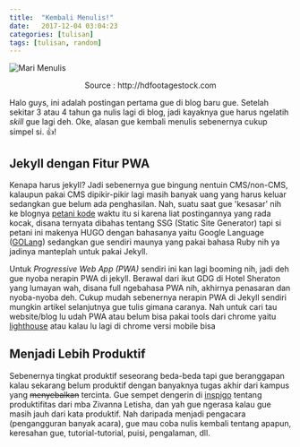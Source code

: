 ```yaml
---
title:  "Kembali Menulis!"
date:   2017-12-04 03:04:23
categories: [tulisan]
tags: [tulisan, random]
---
```


![Mari Menulis](https://ak9.picdn.net/shutterstock/videos/14941816/thumb/1.jpg)
<center>Source : http://hdfootagestock.com</center>


Halo guys, ini adalah postingan pertama gue di blog baru gue. Setelah sekitar 3 atau 4 tahun ga nulis lagi di blog, jadi kayaknya gue harus ngelatih *skill*  gue lagi deh.
Oke, alasan gue kembali menulis sebenernya cukup simpel si. :+1:!

## Jekyll dengan Fitur PWA
Kenapa harus jekyll? Jadi sebenernya gue bingung nentuin CMS/non-CMS, kalaupun pakai CMS dipikir-pikir lagi masih banyak uang yang harus keluar sedangkan gue belum ada penghasilan. Nah, suatu saat gue 'kesasar' nih ke blognya [petani kode](https://petanikode.com) waktu itu si karena liat postingannya yang rada kocak, disana ternyata dibahas tentang SSG (Static Site Generator) tapi si petani ini makenya HUGO dengan bahasanya yaitu Google Language ([GOLang](https://golang.org)) sedangkan gue sendiri maunya yang pakai bahasa Ruby nih ya jadinya manteplah untuk pakai Jekyll.

Untuk *Progressive Web App (PWA)* sendiri ini kan lagi booming nih, jadi deh gue nyoba nerapin PWA di jekyll. Berawal dari ikut GDG di Hotel Sheraton yang lumayan wah, disana full ngebahasa PWA nih, akhirnya penasaran dan nyoba-nyoba deh. Cukup mudah sebenernya nerapin PWA di Jekyll sendiri mungkin artikel selanjutnya gue tulis gimana caranya. Nah untuk cari tau website/blog lu udah PWA atau belum bisa pakai tools dari chrome yaitu [lighthouse](https://chrome.google.com/webstore/detail/lighthouse/blipmdconlkpinefehnmjammfjpmpbjk) atau kalau lu lagi di chrome versi mobile bisa


## Menjadi Lebih Produktif
Sebenernya tingkat produktif seseorang beda-beda tapi gue beranggapan kalau sekarang belum produktif dengan banyaknya tugas akhir dari kampus yang ~~menyebalkan~~ tercinta. Gue sempet dengerin di [inspigo](https://inspigo.id/) tentang produktifitas dari mba Zivanna Letisha, dan yah gue ngerasa kalau gue masih jauh dari kata produktif. Nah daripada menjadi pengacara (pengangguran banyak acara), gue mau coba nulis kembali tentang apapun, keresahan gue, tutorial-tutorial, puisi, pengalaman, dll.